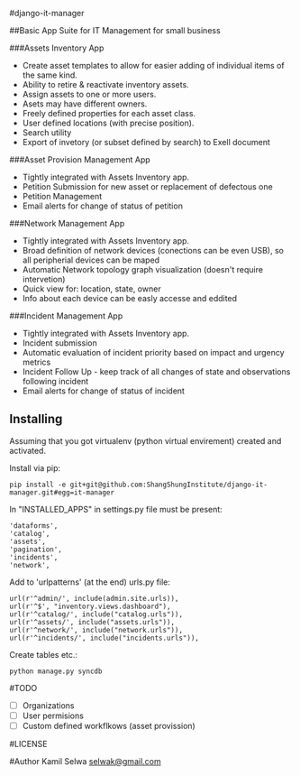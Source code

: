 #django-it-manager

##Basic App Suite for IT Management for small business


###Assets Inventory App

* Create asset templates to allow for easier adding of individual items of the same kind.
* Ability to retire & reactivate inventory assets.
* Assign assets to one or more users.
* Asets may have different owners.
* Freely defined properties for each asset class.
* User defined locations (with precise position). 
* Search utility
* Export of invetory (or subset defined by search) to Exell document

###Asset Provision Management App

* Tightly integrated with Assets Inventory app.
* Petition Submission for new asset or replacement of defectous one
* Petition Management 
* Email alerts for change of status of petition

###Network Management App

* Tightly integrated with Assets Inventory app.
* Broad definition of network devices (conections can be even USB), so all peripherial devices can be maped
* Automatic Network topology graph visualization (doesn't require intervetion)
* Quick view for: location, state, owner
* Info about each device can be easly accesse and eddited

###Incident Management App

* Tightly integrated with Assets Inventory app.
* Incident submission
* Automatic evaluation of incident priority based on impact and urgency metrics
* Incident Follow Up - keep track of all changes of state and observations following incident
* Email alerts for change of status of incident

Installing
----------
Assuming that you got virtualenv (python virtual envirement) created and activated.

Install via pip:

    pip install -e git+git@github.com:ShangShungInstitute/django-it-manager.git#egg=it-manager

In "INSTALLED_APPS" in settings.py file must be present:
    
    'dataforms',
    'catalog',
    'assets',
    'pagination',
    'incidents',
    'network',

Add to 'urlpatterns' (at the end) urls.py file:
    
    url(r'^admin/', include(admin.site.urls)),
    url(r'^$', "inventory.views.dashboard"),
    url(r'^catalog/', include("catalog.urls")),
    url(r'^assets/', include("assets.urls")),
    url(r'^network/', include("network.urls")),
    url(r'^incidents/', include("incidents.urls")),
    
Create tables etc.:

    python manage.py syncdb

#TODO

* [ ] Organizations
* [ ] User permisions
* [ ] Custom defined workflkows (asset provission)

#LICENSE

#Author
Kamil Selwa selwak@gmail.com

